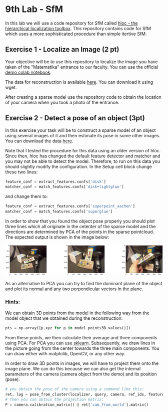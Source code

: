 # 9th Lab - SfM

In this lab we will use a code repository for SfM called [hloc - the hierarchical localization toolbox](https://github.com/cvg/Hierarchical-Localization). This repository contains code for SfM which uses a more sophisticated procedure than simple itertive SfM.

## Exercise 1 - Localize an Image (2 pt)

Your objective will be to use this repository to localize the image you have taken of the "Matematika" entrance to our faculty. You can use the official [demo colab notebook](https://colab.research.google.com/drive/1MrVs9b8aQYODtOGkoaGNF9Nji3sbCNMQ).

The data for reconstruction is available [here](https://liveuniba-my.sharepoint.com/:u:/g/personal/kocur15_uniba_sk/EVW4VwHy5ldBhSEtRw2Q0moBAi_Evee3LhDWc5ae81zRrQ?e=MJdH7o\&download=1). You can download it using wget.

After creating a sparse model use the repository code to obtain the location of your camera when you took a photo of the entrance.

## Exercise 2 - Detect a pose of an object (3pt)

In this exercise your task will be to construct a sparse model of an object using several images of it and then estimate its pose in some other images. You can download the data [here](https://liveuniba-my.sharepoint.com/:u:/g/personal/kocur15_uniba_sk/EUb4y4ho8WxFmvTmU4E0SxYBwLyfpbRfM_U_R0ioNDoVsg?e=Z21TYA\&download=1).

Note that I tested the procedure for this data using an older version of hloc. Since then, hloc has changed the default feature detector and matcher and you may not be able to detect the model. Therefore, to run on this data you should slightly modify the configuration. In the Setup cell block change these two lines:

```python
feature_conf = extract_features.confs['disk']
matcher_conf = match_features.confs['disk+lightglue']
```
and change them to:
```python
feature_conf = extract_features.confs['superpoint_aachen']
matcher_conf = match_features.confs['superglue']
```

In order to show that you found the object pose properly you should plot three lines which all originate in the cetenter of the sparse model and the directions are determined by PCA of the points in the sparse pointcloud. The expected output is shown in the image below:

![](https://raw.githubusercontent.com/kocurvik/edu/master/3DV/labs/resources/carbo_result.png)

As an alternative to PCA you can try to find the dominant plane of the object and plot its normal and any two perpendicular vectors in the plane.

### Hints:

We can obtain 3D points from the model in the following way from the model object that we obtained during the reconstruction:

```python
pts = np.array([p.xyz for p in model.points3D.values()])
```

From these points, we then calculate their average and three components using PCA. For PCA you can use [sklearn](https://scikit-learn.org/stable/modules/generated/sklearn.decomposition.PCA.html). Subsequently, we draw lines in the picture going from the center towards the three main components. You can draw either with matplolib, OpenCV, or any other way.


In order to draw 3D points in images, we will have to project them onto the image plane. We can do this because we can also get the internal parameters of the camera (camera object from the demo) and its position (pose).
```python
# you obtain the pose of the camera using a command like this:
ret, log = pose_from_cluster(localizer, query, camera, ref_ids, features, matches)
# then you can obtain the projection matrix:
P = camera.calibration_matrix() @ ret['cam_from_world'].matrix()
```


